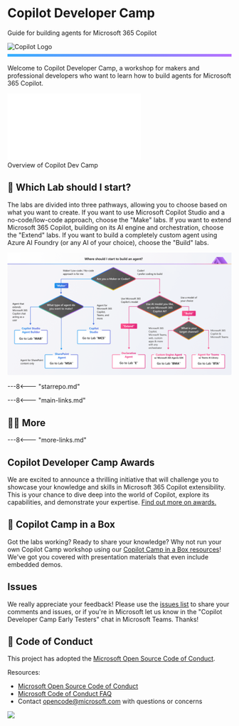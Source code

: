<!DOCTYPE html>
<html>
<head>
<meta charset="utf-8">
<meta name="viewport" content="initial-scale=1, width=device-width">
</head>
<body>

<!-- Banner Section -->
<div class="banner">
  <div class="banner-left">
    <h1 class="banner-title">Copilot Developer Camp</h1>
    <p class="banner-subtitle">Guide for building agents for Microsoft 365 Copilot</p>
  </div>
  <img src="http://127.0.0.1:8000/copilot-camp/assets/images/CopilotCamp-Tent-Clean.png" alt="Copilot Logo" class="banner-image">
</div>
<svg class="banner-divider" xmlns="http://www.w3.org/2000/svg" width="1280" height="15" viewBox="0 0 1280 15" fill="none"><path d="M0 0H1280V15H0V0Z" fill="url(#paint0_linear_5_111)"/><defs><linearGradient id="paint0_linear_5_111" x1="2.80782e-08" y1="3.23034" x2="206.014" y2="477.898" gradientUnits="userSpaceOnUse"><stop stop-color="#35B0FE"/><stop offset="1" stop-color="#B86FFE"/>
</linearGradient>
</defs>
</svg>

</body>
</html>

Welcome to Copilot Developer Camp, a workshop for makers and professional developers who want to learn how to build agents for Microsoft 365 Copilot.

  <div class="video">
      <iframe src="//www.youtube.com/embed/uLYdP4ST7k0" frameborder="0" allowfullscreen></iframe>
      <div>Overview of Copilot Dev Camp</div>
    </div>

## 🧪 Which Lab should I start?

The labs are divided into three pathways, allowing you to choose based on what you want to create. If you want to use Microsoft Copilot Studio and a no-code/low-code approach, choose the "Make" labs. If you want to extend Microsoft 365 Copilot, building on its AI engine and orchestration, choose the "Extend" labs. If you want to build a completely custom agent using Azure AI Foundry (or any AI of your choice), choose the "Build" labs.

![The labs are divided into three pathways, allowing you to choose based on what you want to create. If you want to use Microsoft Copilot Studio and a no-code/low-code approach, choose the "Make" labs. If you want to extend Microsoft 365 Copilot, building on its AI engine and orchestration, choose the "Extend" labs. If you want to build a completely custom agent using Azure AI Foundry (or any AI of your choice), choose the "Build" labs.](./assets/images/CopilotCamp-Flow-Chart.png)

---8<--- "starrepo.md"

---8<--- "main-links.md"

## 🧑‍💻 More

---8<--- "more-links.md"

## Copilot Developer Camp Awards

We are excited to announce a thrilling initiative that will challenge you to showcase your knowledge and skills in Microsoft 365 Copilot extensibility. This is your chance to dive deep into the world of Copilot, explore its capabilities, and demonstrate your expertise. [Find out more on awards.](https://microsoft.github.io/copilot-camp/awards)



## 🎁 Copilot Camp in a Box 

Got the labs working? Ready to share your knowledge? Why not run your own Copilot Camp workshop using our [Copilot Camp in a Box resources](https://microsoft.github.io/copilot-camp/pages/in-a-box/)! We've got you covered with presentation materials that even include embedded demos.



## Issues

We really appreciate your feedback! Please use the [issues list](https://github.com/microsoft/copilot-camp/issues) to share your comments and issues, or if you're in Microsoft let us know in the "Copilot Developer Camp Early Testers" chat in Microsoft Teams. Thanks!


## 📜 Code of Conduct

This project has adopted the [Microsoft Open Source Code of Conduct](https://opensource.microsoft.com/codeofconduct/).

Resources:

- [Microsoft Open Source Code of Conduct](https://opensource.microsoft.com/codeofconduct/)
- [Microsoft Code of Conduct FAQ](https://opensource.microsoft.com/codeofconduct/faq/)
- Contact [opencode@microsoft.com](mailto:opencode@microsoft.com) with questions or concerns

<img src="https://m365-visitor-stats.azurewebsites.net/copilot-camp/index" />
